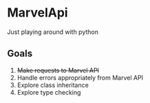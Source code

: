 # MarvelApi

Just playing around with python

## Goals
1. ~~Make requests to Marvel API~~
2. Handle errors appropriately from Marvel API
3. Explore class inheritance
4. Explore type checking
